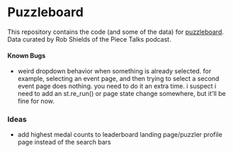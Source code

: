 # Puzzleboard
This repository contains the code (and some of the data) for [puzzleboard](https://puzzleboard.streamlit.app/). Data curated by Rob Shields of the Piece Talks podcast.

#### Known Bugs
- weird dropdown behavior when something is already selected. for example, selecting an event page, and then trying to select a second event page does nothing. you need to do it an extra time. i suspect i need to add an st.re_run() or page state change somewhere, but it'll be fine for now.

### Ideas
- add highest medal counts to leaderboard landing page/puzzler profile page instead of the search bars
